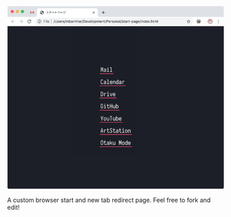 ![Example screenshot of browser start or new tab page.](screenshot.png)

A custom browser start and new tab redirect page. Feel free to fork and edit!
